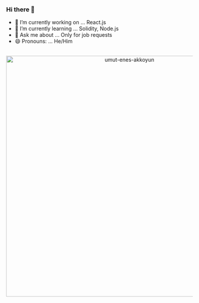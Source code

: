 ### Hi there 👋

- 🔭 I’m currently working on ... React.js
- 🌱 I’m currently learning ... Solidity, Node.js
- 💬 Ask me about ... Only for job requests
- 😄 Pronouns: ... He/Him

<!--
**umut-enes-akkoyun/umut-enes-akkoyun** is a ✨ _special_ ✨ repository because its `README.md` (this file) appears on your GitHub profile.

Here are some ideas to get you started:

- 🔭 I’m currently working on ... React.js
- 🌱 I’m currently learning ... Solidity, Node.js
- 💬 Ask me about ... Only for job requests
- 😄 Pronouns: ... He/Him
-->

<p align="center">&nbsp;<img align="center" width="650" src="https://github-readme-streak-stats.herokuapp.com/?user=umut-enes-akkoyun&theme=dark" alt="umut-enes-akkoyun" /></p> 
